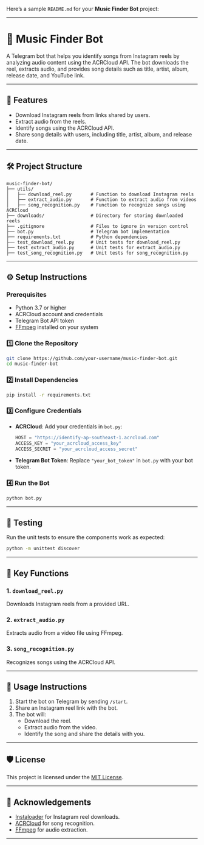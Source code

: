 Here’s a sample `README.md` for your **Music Finder Bot** project:

---

# 🎵 Music Finder Bot

A Telegram bot that helps you identify songs from Instagram reels by analyzing audio content using the ACRCloud API. The bot downloads the reel, extracts audio, and provides song details such as title, artist, album, release date, and YouTube link.

---

## 🚀 Features

- Download Instagram reels from links shared by users.
- Extract audio from the reels.
- Identify songs using the ACRCloud API.
- Share song details with users, including title, artist, album, and release date.

---

## 🛠️ Project Structure

```plaintext
music-finder-bot/
├── utils/
│   ├── download_reel.py       # Function to download Instagram reels
│   ├── extract_audio.py       # Function to extract audio from videos
│   ├── song_recognition.py    # Function to recognize songs using ACRCloud
├── downloads/                 # Directory for storing downloaded reels
├── .gitignore                 # Files to ignore in version control
├── bot.py                     # Telegram bot implementation
├── requirements.txt           # Python dependencies
├── test_download_reel.py      # Unit tests for download_reel.py
├── test_extract_audio.py      # Unit tests for extract_audio.py
├── test_song_recognition.py   # Unit tests for song_recognition.py
```

---

## ⚙️ Setup Instructions

### Prerequisites

- Python 3.7 or higher
- ACRCloud account and credentials
- Telegram Bot API token
- [FFmpeg](https://ffmpeg.org/) installed on your system

### 1️⃣ Clone the Repository

```bash
git clone https://github.com/your-username/music-finder-bot.git
cd music-finder-bot
```

### 2️⃣ Install Dependencies

```bash
pip install -r requirements.txt
```

### 3️⃣ Configure Credentials

- **ACRCloud**: Add your credentials in `bot.py`:
  ```python
  HOST = "https://identify-ap-southeast-1.acrcloud.com"
  ACCESS_KEY = "your_acrcloud_access_key"
  ACCESS_SECRET = "your_acrcloud_access_secret"
  ```
- **Telegram Bot Token**: Replace `"your_bot_token"` in `bot.py` with your bot token.

### 4️⃣ Run the Bot

```bash
python bot.py
```

---

## 🧪 Testing

Run the unit tests to ensure the components work as expected:

```bash
python -m unittest discover
```

---

## 🔧 Key Functions

### 1. `download_reel.py`
Downloads Instagram reels from a provided URL.

### 2. `extract_audio.py`
Extracts audio from a video file using FFmpeg.

### 3. `song_recognition.py`
Recognizes songs using the ACRCloud API.

---

## 📖 Usage Instructions

1. Start the bot on Telegram by sending `/start`.
2. Share an Instagram reel link with the bot.
3. The bot will:
   - Download the reel.
   - Extract audio from the video.
   - Identify the song and share the details with you.

---

## 🛡️ License

This project is licensed under the [MIT License](LICENSE).

---

## 🙌 Acknowledgements

- [Instaloader](https://instaloader.github.io/) for Instagram reel downloads.
- [ACRCloud](https://www.acrcloud.com/) for song recognition.
- [FFmpeg](https://ffmpeg.org/) for audio extraction.

---